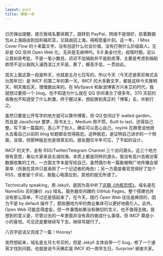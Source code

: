 ```yaml
---
layout: post
title: 博客一年
---
```


<br>日历弹出提醒，提示我域名要续期了。跳转到 PayPal，网络不是很好，趁着数据包从上海路由到加利福尼亚，又路由回上海，得暇思量片刻。这一年， I Miss Cover Flow 的十来篇文字。没有创造什么社会价值，没有打倒什么阶级敌人。无非是 QQ 空间 Open Web 化，无非是无病呻吟。9.9 美金付完，疫情时期，足以让我如丧考妣，不是一笔小数目。迟迟不加捐助并不是脸皮薄，主要是考虑到捐助款项不足以我购入浦西滨江大平层，算了，眼高手低，一贯如此。

<!--excerpt-->

其实上面这第一段是昨天，也就是五月七日写的。所以今天（今天还是索尼株式会社周年日）是 IMCF 的第二年的第一天。IMCF 的大多数文字，都是这样今天推明天，明天推后天，慢慢磨出来的。在 MySpace 和新浪博客方兴未艾的时代，我就想过要搭一个 blog。也不知道为什么就在 QQ 空间凑合了很多年。370 天前的夜晚也不知道受了什么刺激，终于醒过来，想起换到真正的「博客」去，并躬行之。

虽然只要是公开写字的地方就可以算作博客，但 QQ 空间过于 walled garden，而且是 JavaScript 噩梦，简书太土，Medium 用不惯。Built to last，还得自己整。写下来一篇篇的，恶心不了别人，确实可以恶心自己。royink 在群里说他扭头去看自己以前的 blog 标题都会觉得尴尬。这种尴尬，是证明自己进步的一个侧面，没错，但那种尴尬也是很真实的。朋友圈仅半年可见，了不起的设计。

IMCF 的文字，会有 RSS/Twitter/Telegram Channel 三个访问源头。这三个地方很有意思，看似大家来自五湖四海，本质上都是同样的源头。我没有高兴去做访客数据收集的工作，一方面文字本是写给自己，虽然偶尔有一篇能被稍广地传播会很荣幸（但我在其中只是承担了一个记述者的角色）；另一方面是看官觉得好了加个 RSS，或者留个评论，我能心电感应到，其他的就无所谓了。

Technically speaking，用 Jekyll，是因为高中听了[这期《内核恐慌》](https://pan.icu/3)。域名是在 NameSilo 买的廉价 .xyz 域名。服务器空间蹭的 GitHub Pages。整个搭建也并没有那么简单，不过还是搭起来了。在今天，践行 Open Web 往往是麻烦的，因为不是 by default 操作了，那些圈地为牢的商业集体可以更好地吸引人。此外，Open Web 可能显得虚妄，但一件事情如果没有确切的含义，也不值得去做。我想到的意义是，尽管过去的一年里面并没有真的做成什么事情，但 IMCF 算是小小的喜悦。可见还是要继续写下去，继续写就行了。

八百字屁话又完成了一篇！Hooray! 

突然想起来，域名是五月七号买的，但是 Jekyll 主体自带一个 bug，修了一个通宵才找到问题。也就是说今天确实是 IMCF 的一周年生日。Surprise! 谢谢大家。